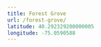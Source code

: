 ```yaml
---
title: Forest Grove
url: /forest-grove/
latitude: 40.292329200000005
longitude: -75.0590588
---
```

